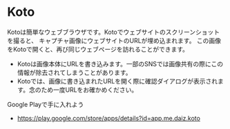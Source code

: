 # Koto

Kotoは簡単なウェブブラウザです。Kotoでウェブサイトのスクリーンショットを撮ると、
キャプチャ画像にウェブサイトのURLが埋め込まれます。
この画像をKotoで開くと、再び同じウェブページを訪れることができます。

* Kotoは画像本体にURLを書き込みます。一部のSNSでは画像共有の際にこの情報が除去されてしまうことがあります。
* Kotoでは、画像に書き込まれたURLを開く際に確認ダイアログが表示されます。念のため一度URLをお確かめください。

Google Playで手に入れよう
* https://play.google.com/store/apps/details?id=app.me.daiz.koto
